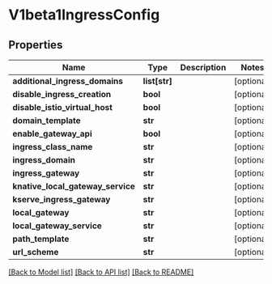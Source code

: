 # V1beta1IngressConfig

## Properties
Name | Type | Description | Notes
------------ | ------------- | ------------- | -------------
**additional_ingress_domains** | **list[str]** |  | [optional] 
**disable_ingress_creation** | **bool** |  | [optional] 
**disable_istio_virtual_host** | **bool** |  | [optional] 
**domain_template** | **str** |  | [optional] 
**enable_gateway_api** | **bool** |  | [optional] 
**ingress_class_name** | **str** |  | [optional] 
**ingress_domain** | **str** |  | [optional] 
**ingress_gateway** | **str** |  | [optional] 
**knative_local_gateway_service** | **str** |  | [optional] 
**kserve_ingress_gateway** | **str** |  | [optional] 
**local_gateway** | **str** |  | [optional] 
**local_gateway_service** | **str** |  | [optional] 
**path_template** | **str** |  | [optional] 
**url_scheme** | **str** |  | [optional] 

[[Back to Model list]](../README.md#documentation-for-models) [[Back to API list]](../README.md#documentation-for-api-endpoints) [[Back to README]](../README.md)


